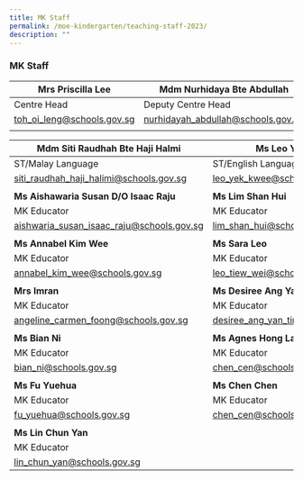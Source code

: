```yaml
---
title: MK Staff
permalink: /moe-kindergarten/teaching-staff-2023/
description: ""
---
```

### **MK Staff**
| **Mrs Priscilla Lee** | **Mdm Nurhidaya Bte Abdullah** ||
| -------- | -------- | -------- |
| Centre Head   | Deputy Centre Head| 
| [toh_oi_leng@schools.gov.sg](mailto:toh_oi_leng@schools.gov.sg) | [nurhidayah_abdullah@schools.gov.sg](mailto:nurhidayah\_abdullah@schools.gov.sg) ||
|     |    |     |


| **Mdm Siti Raudhah Bte Haji Halmi** | **Ms Leo Yek Kwee** | **Ms Vetharupeni Thanalan Rubi** |
| -------- | -------- | -------- |
| ST/Malay Language   | ST/English Language    | MK Educator 
| [siti\_raudhah\_haji\_halimi@schools.gov.sg](mailto:siti_raudhah_haji_halimi@schools.gov.sg) | [leo\_yek\_kwee@schools.gov.sg](mailto:leo_yek_kwee@schools.gov.sg) | [vetharupeni\_thanalan@schools.gov.sg](mailto:vetharupeni_thanalan@schools.gov.sg/) |
|     |    |     |
| **Ms Aishawaria Susan D/O Isaac Raju** | **Ms Lim Shan Hui** | **Naasiha Bte Reduan** |
| MK Educator   | MK Educator      | MK Educator      |
| [aishwaria\_susan\_isaac\_raju@schools.gov.sg](mailto:aishwaria_susan_isaac_raju@schools.gov.sg) | [lim\_shan\_hui@schools.gov.sg](mailto:lim_shan_hui@schools.gov.sg) | [naasiha\_reduan@schools.gov.sg](mailto:naasiha_reduan@schools.gov.sg) | 
|     |    |     |
| **Ms Annabel Kim Wee**  | **Ms Sara Leo**    | **Ms Leck Chi Ling**   |
| MK Educator     | MK Educator     | MK Educator    |
[annabel\_kim\_wee@schools.gov.sg](mailto:annabel_kim_wee@schools.gov.sg) | [leo\_tiew\_wei@schools.gov.sg](mailto:leo_tiew_wei@schools.gov.sg) | [leck\_chi\_ling@schools.gov.sg](mailto:leck_chi_ling@schools.gov.sg) | 
|     |    |     |
| **Mrs Imran**    | **Ms Desiree Ang Yan Ting**    | **Ms Bavani D/O Subramaniam**     |
| MK Educator    | MK Educator    | MK Educator   |
[angeline\_carmen\_foong@schools.gov.sg](mailto:angeline_carmen_foong@schools.gov.sg) | [desiree\_ang\_yan\_ting@schools.gov.sg](mailto:desiree_Ang_Yan_Ting@schools.gov.sg) |[bavani\_subramaniam@schools.gov.sg](mailto:bavani_subramaniam@schools.gov.sg) | 
|     |    |     |
| **Ms Bian Ni**   | **Ms Agnes Hong Lai Fun**    | **Ms Sun Biling**     |
| MK Educator  | MK Educator    | MK Educator |
| [bian\_ni@schools.gov.sg](mailto:bian_ni@schools.gov.sg) |[chen\_cen@schools.gov.sg](mailto:chen_cen@schools.gov.sg) | [yong\_moi\_ling@schools.gov.sg](mailto:yong_moi_ling@schools.gov.sg) | 
|     |    |     |
| **Ms Fu Yuehua**     | **Ms Chen Chen**   | **Ms Yong Moi Ling**    |
| MK Educator   | MK Educator | MK Educator   |
| [fu\_yuehua@schools.gov.sg](mailto:fu_yuehua@schools.gov.sg) | [chen\_cen@schools.gov.sg](mailto:chen_cen@schools.gov.sg) | [yong\_moi\_ling@schools.gov.sg](mailto:yong_moi_ling@schools.gov.sg) | 
|     |    |     |
| **Ms Lin Chun Yan**  |   
|MK Educator    |   
| [lin\_chun\_yan@schools.gov.sg](mailto:lin_chun_yan@schools.gov.sg)
